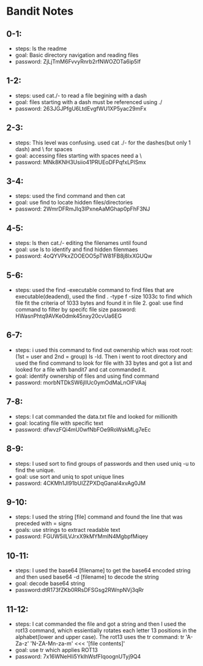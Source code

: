# Bandit Notes


## 0-1: 
  - steps: ls the readme
  - goal: Basic directory navigation and reading files 
  - password: ZjLjTmM6FvvyRnrb2rfNWOZOTa6ip5If
  
## 1-2: 
  - steps: used cat./- to read a file begining with a dash
  - goal: files starting with a dash must be referenced using ./
  - password: 263JGJPfgU6LtdEvgfWU1XP5yac29mFx
  
## 2-3: 
  - steps: This level was confusing. used cat ./- for the dashes(but only 1 dash) and \ for spaces
  - goal: accessing files starting with spaces need a \
  - password: MNk8KNH3Usiio41PRUEoDFPqfxLPlSmx
  
## 3-4: 
  - steps: used the find command and then cat
  - goal: use find to locate hidden files/directories
  - password: 2WmrDFRmJIq3IPxneAaMGhap0pFhF3NJ
  
## 4-5: 
  - steps: ls then cat./- editing the filenames until found
  - goal: use ls to identify and find hidden filenmaes
  - password: 4oQYVPkxZOOEOO5pTW81FB8j8lxXGUQw
  
## 5-6: 
  - steps: used the find -executable command to find files that are executable(deadend), used the find . -type f -size 1033c to find which file fit the criteria of 1033 bytes and found it in file 2. 
  goal: use find command to filter by specifc file size
  password: HWasnPhtq9AVKe0dmk45nxy20cvUa6EG
  
## 6-7: 
  - steps: i used this command to find out ownership which was root root: (1st = user and 2nd = group) ls -ld. Then i went to root directory and used the find command to look for file with 33 bytes and got a list and looked for a file with bandit7 and cat commanded it.
  - goal: identify ownership of files and using find command
  - password: morbNTDkSW6jIlUc0ymOdMaLnOlFVAaj
  
## 7-8: 
  - steps: I cat commanded the data.txt file and looked for millionith
  - goal: locating file with specific text
  - password: dfwvzFQi4mU0wfNbFOe9RoWskMLg7eEc
  
## 8-9: 
  - steps: I used sort to find groups of passwords and then used uniq -u to find the unique. 
  - goal: use sort and uniq to spot unique lines
  - password: 4CKMh1JI91bUIZZPXDqGanal4xvAg0JM
  
## 9-10: 
  - steps: I used the string [file] command and found the line that was preceded with = signs
  - goals: use strings to extract readable text 
  - password: FGUW5ilLVJrxX9kMYMmlN4MgbpfMiqey
  
## 10-11: 
  - steps: I used the base64 [filename] to get the base64 encoded string and then used base64 -d [filename] to decode the string
  - goal: decode base64 string
  - password:dtR173fZKb0RRsDFSGsg2RWnpNVj3qRr
  
## 11-12: 
  - steps: I cat commanded the file and got a string and then I used the rot13 command, which essientially rotates each letter 13 positions in the alphabet(lower and upper case). The rot13 uses the tr command: tr 'A-Za-z' 'N-ZA-Mn-za-m' <<< '[file contents]'
  - goal: use tr which applies ROT13 
  - password: 7x16WNeHIi5YkIhWsfFIqoognUTyj9Q4
  

  


